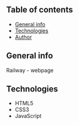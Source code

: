 ## Table of contents
* [General info](#general-info)
* [Technologies](#technologies)
* [Author](#author)

## General info
Railway - webpage

## Technologies
* HTML5
* CSS3
* JavaScript